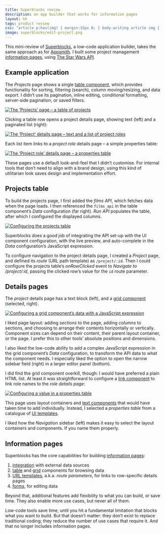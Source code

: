 ```yaml
---
title: Superblocks review
description: an app builder that works for information pages
layout: hh
tags: product review
css: "article p:has(img) { margin:15px 0; } body.writing article img { border: 1px solid #ddd; max-width:calc(100% - 3px) } article a:hover img { box-shadow: 0 0 6px 2px #428bca; }"
image: superblocks/edit-project.png
---
```


This mini-review of [Superblocks](https://www.superblocks.com), a low-code application builder,
takes the same approach as for [Appsmith](appsmith-review).
I built some project management [information pages](information-pages),
using [The Star Wars API](https://swapi.dev).

## Example application

The _Projects_ page shows a single
[table component](https://docs.superblocks.com/applications/components-library/table/),
which provides functionality for sorting, filtering (search), column moving/resizing, and data export.
I didn’t use its pagination, inline editing, conditional formatting, server-side pagination, or saved filters.

[![The ‘Projects’ page – a table of projects](superblocks/deployed-projects.webp)](superblocks/deployed-projects.webp)

Clicking a table row opens a project details page, showing text (left) and a paginated list (right):

[![The ‘Project’ details page – text and a list of project roles](superblocks/deployed-project.webp)](superblocks/deployed-project.webp)

Each list item links to a _project role_ details page – a simple properties table:

[![The ‘Project role’ details page – a properties table](superblocks/deployed-role.webp)](superblocks/deployed-role.webp)

These pages use a default look-and-feel that I didn’t customise.
For internal tools that don’t need to align with a brand design,
using this kind of utilitarian look saves design and implementation effort.

## Projects table

To build the projects page, I first added the _films API_, which fetches data when the page loads.
I then referenced the `films_api` in the table component’s _Data_ configuration (far right).
_Run API_ populates the table, after which I configured the displayed columns.

[![Configuring the projects table](superblocks/edit-projects.webp)](superblocks/edit-projects.webp)

Superblocks does a good job of integrating the API set-up with the UI component configuration,
with the live preview, and auto-complete in the _Data_ configuration’s JavaScript expression.

To configure navigation to the project details page, I created a _Project_ page,
and defined its _route_ (URL path template) as `/project/:id`.
Then I could configure the projects table’s _onRowClicked_ event to _Navigate to /project/:id_,
passing the clicked row’s value for the `id` route parameter.

## Details pages

The _project_ details page has a text block (left), and a
[grid component](https://docs.superblocks.com/applications/components-library/grid) (selected, right).

[![Configuring a grid component’s data with a JavaScript expression](superblocks/edit-project.webp)](superblocks/edit-project.webp)

I liked page layout: adding _sections_ to the page, adding _columns_ to sections,
and choosing to arrange their contents horizontally or vertically.
Component sizes can depend on their content, their parent layout container, or the page.
I prefer this to other tools’ absolute positions and dimensions.

I also liked the low-code ability to add a complex JavaScript expression in the grid component’s
_Data_ configuration, to transform the API data to what the component needs.
I especially liked the option to open the narrow sidebar field (right) in a larger editor panel (bottom).

I did find the grid component overkill, though: I would have preferred a plain HTML list.
At least it was straightforward to configure a
[link component](https://docs.superblocks.com/applications/components-library/link)
to link role names to the _role details page_:

[![Configuring a value in a properties table](superblocks/edit-role.webp)](superblocks/edit-role.webp)

This page uses layout containers and
[text components](https://docs.superblocks.com/applications/components-library/text)
that would have taken time to add individually.
Instead, I selected a _properties table_ from a catalogue of
[UI templates](https://docs.superblocks.com/applications/ui-templates).

I liked how the _Navigation_ sidebar (left) makes it easy to select the layout containers and components.
If you name them properly.

## Information pages

Superblocks has the core capabilities for building [information pages](information-pages):

1. [integration](https://docs.superblocks.com/integrations/overview) with external data sources
2. [table](https://docs.superblocks.com/applications/components-library/table/) and [grid](https://docs.superblocks.com/applications/components-library/grid) components for browsing data
3. [URL templates](https://docs.superblocks.com/applications/multi-page/routes#dynamic-routes), a.k.a. _route parameters_, for links to row-specific details pages
4. [forms](https://docs.superblocks.com/applications/components-library/form), for editing data

Beyond that, additional features add flexibility to what you can build, or save time.
They also enable more use cases, but never all of them.

Low-code tools save time, until you hit a fundamental limitation that blocks what you want to build.
But that doesn’t matter: they don’t exist to replace traditional coding;
they reduce the number of use cases that require it.
And that no longer includes information pages.
